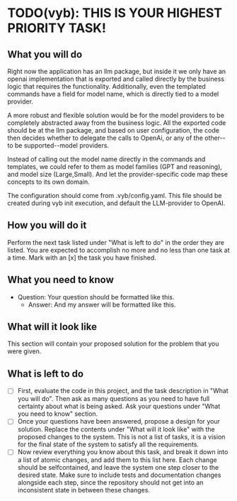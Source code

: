 # TODO(vyb): THIS IS YOUR HIGHEST PRIORITY TASK!

## What you will do
Right now the application has an llm package, but inside it we only have an openai implementation that is exported and called directly by the business logic that requires the functionality. Additionally, even the templated commands have a field for model name, which is directly tied to a model provider.

A more robust and flexible solution would be for the model providers to be completely abstracted away from the business logic. All the exported code should be at the llm package, and based on user configuration, the code then decides whether to delegate the calls to OpenAi, or any of the other--to be supported--model providers.

Instead of calling out the model name directly in the commands and templates, we could refer to them as model families (GPT and reasoning), and model size (Large,Small). And let the provider-specific code map these concepts to its own domain.

The configuration should come from .vyb/config.yaml. This file should be created during vyb init execution, and default the LLM-provider to OpenAI.

## How you will do it
Perform the next task listed under "What is left to do" in the order they are listed. 
You are expected to accomplish no more and no less than one task at a time.
Mark with an [x] the task you have finished.

## What you need to know

- Question: Your question should be formatted like this. 
  - Answer: And my answer will be formatted like this.

## What will it look like
This section will contain your proposed solution for the problem that you were given. 

## What is left to do
- [ ] First, evaluate the code in this project, and the task description in "What you will do". Then ask as many questions as you need to have full certainty about what is being asked. Ask your questions under "What you need to know" section.
- [ ] Once your questions have been answered, propose a design for your solution. Replace the contents under "What will it look like" with the proposed changes to the system. This is not a list of tasks, it is a vision for the final state of the system to satisfy all the requirements.
- [ ] Now review everything you know about this task, and break it down into a list of atomic changes, and add them to this list here. Each change should be selfcontained, and leave the system one step closer to the desired state. Make sure to include tests and documentation changes alongside each step, since the repository should not get into an inconsistent state in between these changes. 
